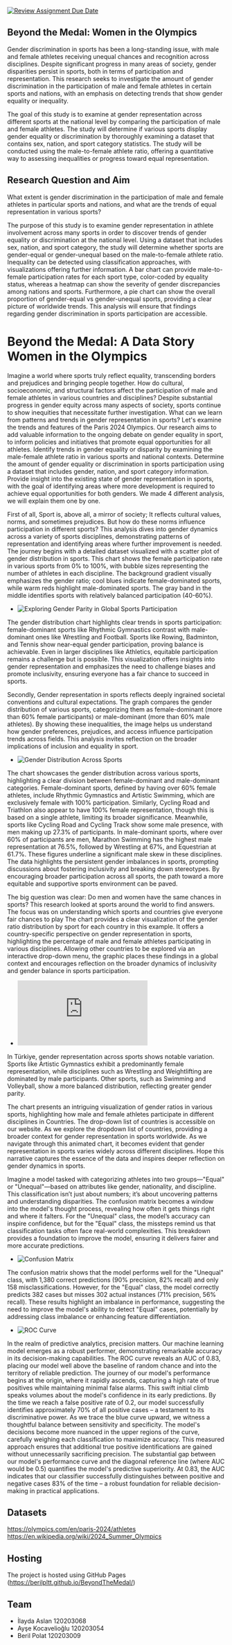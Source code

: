 [![Review Assignment Due Date](https://classroom.github.com/assets/deadline-readme-button-22041afd0340ce965d47ae6ef1cefeee28c7c493a6346c4f15d667ab976d596c.svg)](https://classroom.github.com/a/5i0xgF2j)
## Beyond the Medal: Women in the Olympics

Gender discrimination in sports has been a long-standing issue, with male and female athletes receiving unequal chances and recognition across disciplines. Despite significant progress in many areas of society, gender disparities persist in sports, both in terms of participation and representation. This research seeks to investigate the amount of gender discrimination in the participation of male and female athletes in certain sports and nations, with an emphasis on detecting trends that show gender equality or inequality.

The goal of this study is to examine at gender representation across different sports at the national level by comparing the participation of male and female athletes. The study will determine if various sports display gender equality or discrimination by thoroughly examining a dataset that contains sex, nation, and sport category statistics. The study will be conducted using the male-to-female athlete ratio, offering a quantitative way to assessing inequalities or progress toward equal representation.

## Research Question and Aim

What extent is gender discrimination in the participation of male and female athletes in particular sports and nations, and what are the trends of equal representation in various sports?

The purpose of this study is to examine gender representation in athlete involvement across many sports in order to discover trends of gender equality or discrimination at the national level. Using a dataset that includes sex, nation, and sport category, the study will determine whether sports are gender-equal or gender-unequal based on the male-to-female athlete ratio. Inequality can be detected using classification approaches, with visualizations offering further information. A bar chart can provide male-to-female participation rates for each sport type, color-coded by equality status, whereas a heatmap can show the severity of gender discrepancies among nations and sports. Furthermore, a pie chart can show the overall proportion of gender-equal vs gender-unequal sports, providing a clear picture of worldwide trends. This analysis will ensure that findings regarding gender discrimination in sports participation are accessible.

# Beyond the Medal: A Data Story Women in the Olympics

Imagine a world where sports truly reflect equality, transcending borders and prejudices and bringing people together. How do cultural, socioeconomic, and structural factors affect the participation of male and female athletes in various countries and disciplines? Despite substantial progress in gender equity across many aspects of society, sports continue to show inequities that necessitate further investigation. What can we learn from patterns and trends in gender representation in sports? Let's examine the trends and features of the Paris 2024 Olympics. Our research aims to add valuable information to the ongoing debate on gender equality in sport, to inform policies and initiatives that promote equal opportunities for all athletes. Identify trends in gender equality or disparity by examining the male-female athlete ratio in various sports and national contexts. Determine the amount of gender equality or discrimination in sports participation using a dataset that includes gender, nation, and sport category information. Provide insight into the existing state of gender representation in sports, with the goal of identifying areas where more development is required to achieve equal opportunities for both genders. We made 4 different analysis, we will explain them one by one.

First of all, Sport is, above all, a mirror of society; It reflects cultural values, norms, and sometimes prejudices. But how do these norms influence participation in different sports? This analysis dives into gender dynamics across a variety of sports disciplines, demonstrating patterns of representation and identifying areas where further improvement is needed. The journey begins with a detailed dataset visualized with a scatter plot of gender distribution in sports. This chart shows the female participation rate in various sports from 0% to 100%, with bubble sizes representing the number of athletes in each discipline. The background gradient visually emphasizes the gender ratio; cool blues indicate female-dominated sports, while warm reds highlight male-dominated sports. The gray band in the middle identifies sports with relatively balanced participation (40-60%).

+ ![Exploring Gender Parity in Global Sports Participation](https://github.com/BILGI-IE-421/ie421-2024-2025-termproject-data-wizards-of-gandalf/blob/main/Visuals/gender_distribution_scatter.png)

The gender distribution chart highlights clear trends in sports participation: female-dominant sports like Rhythmic Gymnastics contrast with male-dominant ones like Wrestling and Football. Sports like Rowing, Badminton, and Tennis show near-equal gender participation, proving balance is achievable. Even in larger disciplines like Athletics, equitable participation remains a challenge but is possible. This visualization offers insights into gender representation and emphasizes the need to challenge biases and promote inclusivity, ensuring everyone has a fair chance to succeed in sports.

Secondly, Gender representation in sports reflects deeply ingrained societal conventions and cultural expectations. The graph compares the gender distribution of various sports, categorizing them as female-dominant (more than 60% female participants) or male-dominant (more than 60% male athletes). By showing these inequalities, the image helps us understand how gender preferences, prejudices, and access influence participation trends across fields. This analysis invites reflection on the broader implications of inclusion and equality in sport.

+ ![Gender Distribution Across Sports](https://github.com/BILGI-IE-421/ie421-2024-2025-termproject-data-wizards-of-gandalf/blob/main/Visuals/gender_distribution_in_sports.png)

The chart showcases the gender distribution across various sports, highlighting a clear division between female-dominant and male-dominant categories. Female-dominant sports, defined by having over 60% female athletes, include Rhythmic Gymnastics and Artistic Swimming, which are exclusively female with 100% participation. Similarly, Cycling Road and Triathlon also appear to have 100% female representation, though this is based on a single athlete, limiting its broader significance. Meanwhile, sports like Cycling Road and Cycling Track show some male presence, with men making up 27.3% of participants.
In male-dominant sports, where over 60% of participants are men, Marathon Swimming has the highest male representation at 76.5%, followed by Wrestling at 67%, and Equestrian at 61.7%. These figures underline a significant male skew in these disciplines.
The data highlights the persistent gender imbalances in sports, prompting discussions about fostering inclusivity and breaking down stereotypes. By encouraging broader participation across all sports, the path toward a more equitable and supportive sports environment can be paved.

The big question was clear: Do men and women have the same chances in sports? This research looked at sports around the world to find answers. The focus was on understanding which sports and countries give everyone fair chances to play The chart provides a clear visualization of the gender ratio distribution by sport for each country in this example. It offers a country-specific perspective on gender representation in sports, highlighting the percentage of male and female athletes participating in various disciplines. Allowing other countries to be explored via an interactive drop-down menu, the graphic places these findings in a global context and encourages reflection on the broader dynamics of inclusivity and gender balance in sports participation.

+ ![Gender Ratio Distribution by Sports for Each Country](https://github.com/BILGI-IE-421/ie421-2024-2025-termproject-data-wizards-of-gandalf/blob/main/Visuals/gender_ratio_distrb_bysport_eachcountry.html)

In Türkiye, gender representation across sports shows notable variation. Sports like Artistic Gymnastics exhibit a predominantly female representation, while disciplines such as Wrestling and Weightlifting are dominated by male participants. Other sports, such as Swimming and Volleyball, show a more balanced distribution, reflecting greater gender parity.

The chart presents an intriguing visualization of gender ratios in various sports, highlighting how male and female athletes participate in different disciplines in Countries. The drop-down list of countries is accessible on our website. As we explore the dropdown list of countries, providing a broader context for gender representation in sports worldwide. As we navigate through this animated chart, it becomes evident that gender representation in sports varies widely across different disciplines. Hope this narrative captures the essence of the data and inspires deeper reflection on gender dynamics in sports.

Imagine a model tasked with categorizing athletes into two groups—"Equal" or "Unequal"—based on attributes like gender, nationality, and discipline. This classification isn’t just about numbers; it’s about uncovering patterns and understanding disparities. The confusion matrix becomes a window into the model's thought process, revealing how often it gets things right and where it falters. For the "Unequal" class, the model’s accuracy can inspire confidence, but for the "Equal" class, the missteps remind us that classification tasks often face real-world complexities. This breakdown provides a foundation to improve the model, ensuring it delivers fairer and more accurate predictions.

+ ![Confusion Matrix](https://github.com/BILGI-IE-421/ie421-2024-2025-termproject-data-wizards-of-gandalf/blob/main/Visuals/Confusion%20Matrix.png)

The confusion matrix shows that the model performs well for the "Unequal" class, with 1,380 correct predictions (90% precision, 82% recall) and only 158 misclassifications. However, for the "Equal" class, the model correctly predicts 382 cases but misses 302 actual instances (71% precision, 56% recall). These results highlight an imbalance in performance, suggesting the need to improve the model's ability to detect "Equal" cases, potentially by addressing class imbalance or enhancing feature differentiation.

+ ![ROC Curve](https://github.com/BILGI-IE-421/ie421-2024-2025-termproject-data-wizards-of-gandalf/blob/main/Visuals/ROC%20Curve.png)

In the realm of predictive analytics, precision matters. Our machine learning model emerges as a robust performer, demonstrating remarkable accuracy in its decision-making capabilities. The ROC curve reveals an AUC of 0.83, placing our model well above the baseline of random chance and into the territory of reliable prediction.
The journey of our model's performance begins at the origin, where it rapidly ascends, capturing a high rate of true positives while maintaining minimal false alarms. This swift initial climb speaks volumes about the model's confidence in its early predictions. By the time we reach a false positive rate of 0.2, our model successfully identifies approximately 70% of all positive cases – a testament to its discriminative power.
As we trace the blue curve upward, we witness a thoughtful balance between sensitivity and specificity. The model's decisions become more nuanced in the upper regions of the curve, carefully weighing each classification to maximize accuracy. This measured approach ensures that additional true positive identifications are gained without unnecessarily sacrificing precision.
The substantial gap between our model's performance curve and the diagonal reference line (where AUC would be 0.5) quantifies the model's predictive superiority. At 0.83, the AUC indicates that our classifier successfully distinguishes between positive and negative cases 83% of the time – a robust foundation for reliable decision-making in practical applications.


## Datasets
https://olympics.com/en/paris-2024/athletes
https://en.wikipedia.org/wiki/2024_Summer_Olympics

## Hosting
The project is hosted using GitHub Pages (https://berilpltt.github.io/BeyondTheMedal/)

## Team 
- İlayda Aslan 120203068
- Ayşe Kocavelioğlu 120203054
- Beril Polat 120203009



